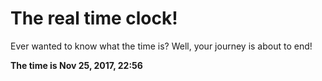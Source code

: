 # The real time clock!

Ever wanted to know what the time is? Well, your journey is about to end!

**The time is Nov 25, 2017, 22:56**